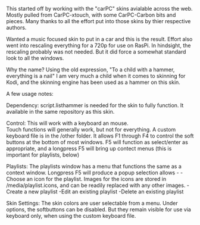 This started off by working with the "carPC" skins avialable across the web.  Mostly pulled from CarPC-xtouch, with some CarPC-Carbon bits and pieces.  Many thanks to all the effort put into those skins by thier respective authors.

Wanted a music focused skin to put in a car and this is the result.  Effort also went into rescaling everything for a 720p for use on RasPi.   In hindsight, the rescaling probably was not needed.  But it did force a somewhat standard look to all the windows.

Why the name?  Using the old expression, "To a child with a hammer, everything is a nail"   I am very much a child when it comes to skinning for Kodi, and the skinning engine has been used as a hammer on this skin.

A few usage notes:

Dependency:
script.listhammer is needed for the skin to fully function.  It available in the same repository as this skin.

Control:
This will work with a keyboard an mouse.   
Touch functions will generally work, but not for everything.
A custom keyboard file is in the /other folder.  It allows F1 through F4 to control the soft buttons at the bottom of most windows.  F5 will function as select/enter as appropriate, and a longpress F5 will bring up contect menus (this is important for playlists, below)

Playlists:
The playlists window has a menu that functions the same as a context window.  Longpress F5 will produce a popup selection allows - 
-Choose an icon for the playlist.  Images for the icons are stored in /media/playlist.icons, and can be readily replaced with any other images.
-Create a new playlist
-Edit an existing playlist
-Delete an existing playlist

Skin Settings:
The skin colors are user selectable from a menu.
Under options, the softbuttons can be disabled.  But they remain visible for use via keyboard only, when using the custom keyboard file.
